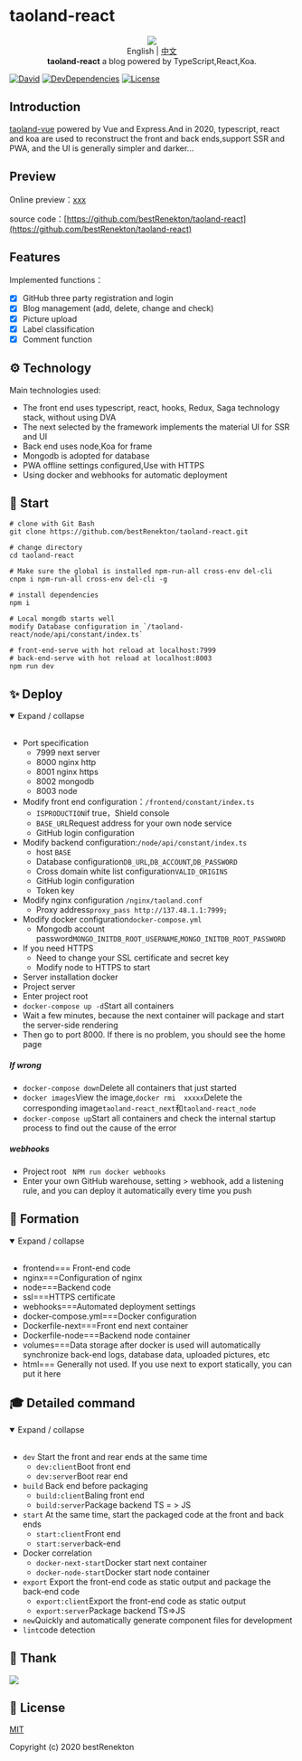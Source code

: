 # taoland-react

<p align="center">
  <img src="https://raw.githubusercontent.com/bestRenekton/taoland-react/master/frontend/public/img/taoland.png"/>
  <br>English | <a href="README.md">中文</a>
  <br><strong>taoland-react</strong> a blog powered by TypeScript,React,Koa.
</p>

[![David](https://img.shields.io/david/bestRenekton/taoland-react.svg)](https://david-dm.org/bestRenekton/taoland-react)
[![DevDependencies](https://img.shields.io/david/dev/bestRenekton/taoland-react.svg)](https://david-dm.org/bestRenekton/taoland-react?type=dev)
[![License](https://img.shields.io/npm/l/@loadable/component.svg)](https://github.com/bestRenekton/taoland-react/blob/master/LICENSE)

## Introduction

[taoland-vue](https://github.com/bestRenekton/taoLand) powered by Vue and Express.And in 2020, typescript, react and koa are used to reconstruct the front and back ends,support SSR and PWA, and the UI is generally simpler and darker...



## Preview

Online preview：[xxx](https://xxx)

source code：[https://github.com/bestRenekton/taoland-react](https://github.com/bestRenekton/taoland-react)

## Features

Implemented functions：

- [x] GitHub three party registration and login
- [x] Blog management (add, delete, change and check)
- [x] Picture upload
- [x] Label classification
- [x] Comment function

## ⚙️ Technology

Main technologies used:

+ The front end uses typescript, react, hooks, Redux, Saga technology stack, without using DVA
+ The next selected by the framework implements the material UI for SSR and UI
+ Back end uses node,Koa for frame
+ Mongodb is adopted for database
+ PWA offline settings configured,Use with HTTPS
+ Using docker and webhooks for automatic deployment


## 🚀 Start

```shell
# clone with Git Bash
git clone https://github.com/bestRenekton/taoland-react.git

# change directory
cd taoland-react

# Make sure the global is installed npm-run-all cross-env del-cli
cnpm i npm-run-all cross-env del-cli -g

# install dependencies
npm i

# Local mongdb starts well
modify Database configuration in `/taoland-react/node/api/constant/index.ts`

# front-end-serve with hot reload at localhost:7999
# back-end-serve with hot reload at localhost:8003
npm run dev
```

## ✨ Deploy

<details open=“open”>
  <summary>Expand / collapse</summary> 
  <br/>

+ Port specification
    + 7999 next server
    + 8000 nginx http
    + 8001 nginx https
    + 8002 mongodb
    + 8003 node
+ Modify front end configuration：`/frontend/constant/index.ts`
    + `ISPRODUCTION`if true，Shield console
    + `BASE_URL`Request address for your own node service
    + GitHub login configuration
+ Modify backend configuration:`/node/api/constant/index.ts`
    + host `BASE`
    + Database configuration`DB_URL`,`DB_ACCOUNT`,`DB_PASSWORD`
    + Cross domain white list configuration`VALID_ORIGINS`
    + GitHub login configuration
    + Token key
+ Modify nginx configuration `/nginx/taoland.conf`
    + Proxy address`proxy_pass http://137.48.1.1:7999;`
+ Modify docker configuration`docker-compose.yml`
    + Mongodb account password`MONGO_INITDB_ROOT_USERNAME`,`MONGO_INITDB_ROOT_PASSWORD`
+ If you need HTTPS
    + Need to change your SSL certificate and secret key
    + Modify node to HTTPS to start
+ Server installation docker
+ Project server
+ Enter project root
+ `docker-compose up -d`Start all containers
+ Wait a few minutes, because the next container will package and start the server-side rendering
+ Then go to port 8000. If there is no problem, you should see the home page
##### If wrong
+ `docker-compose down`Delete all containers that just started
+ `docker images`View the image,`docker rmi  xxxxx`Delete the corresponding image`taoland-react_next`和`taoland-react_node`
+ `docker-compose up`Start all containers and check the internal startup process to find out the cause of the error
##### webhooks
+ Project root ` NPM run docker webhooks`
+ Enter your own GitHub warehouse, setting > webhook, add a listening rule, and you can deploy it automatically every time you push
</details> 

##  💼 Formation

<details open=“open”>
  <summary>Expand / collapse</summary> 
  <br/>

+ frontend=== Front-end code
+ nginx===Configuration of nginx
+ node===Backend code
+ ssl===HTTPS certificate
+ webhooks===Automated deployment settings
+ docker-compose.yml===Docker configuration
+ Dockerfile-next===Front end next container
+ Dockerfile-node===Backend node container
+ volumes===Data storage after docker is used will automatically synchronize back-end logs, database data, uploaded pictures, etc
+ html=== Generally not used. If you use next to export statically, you can put it here
</details> 

##  🎓 Detailed command
<details open=“open”>
  <summary>Expand / collapse</summary> 
  <br/>

+ `dev` Start the front and rear ends at the same time
    + `dev:client`Boot front end
    + `dev:server`Boot rear end
+ `build` Back end before packaging
    + `build:client`Baling front end
    + `build:server`Package backend TS = > JS
+ `start` At the same time, start the packaged code at the front and back ends
    + `start:client`Front end
    + `start:server`back-end
+ Docker correlation
    + `docker-next-start`Docker start next container
    + `docker-node-start`Docker start node container
+ `export` Export the front-end code as static output and package the back-end code
    + `export:client`Export the front-end code as static output
    + `export:server`Package backend TS=>JS
+ `new`Quickly and automatically generate component files for development
+ `lint`code detection
</details> 

## 💜 Thank
<a href="https://github.com/chun5398" target="_blank">
  <img src="https://avatars0.githubusercontent.com/u/30543796?s=40&v=4">
</a>

## :memo: License

[MIT](https://github.com/bestRenekton/taoland-react/blob/master/LICENSE)

Copyright (c) 2020 bestRenekton


